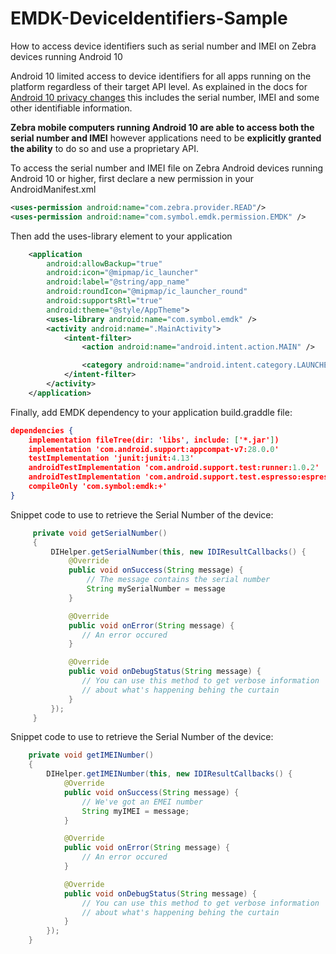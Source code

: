 # EMDK-DeviceIdentifiers-Sample

How to access device identifiers such as serial number and IMEI on Zebra devices running Android 10

Android 10 limited access to device identifiers for all apps running on the platform regardless of their target API level.  As explained in the docs for [Android 10 privacy changes](https://developer.android.com/about/versions/10/privacy/changes) this includes the serial number, IMEI and some other identifiable information.

**Zebra mobile computers running Android 10 are able to access both the serial number and IMEI** however applications need to be **explicitly granted the ability** to do so and use a proprietary API.

To access the serial number and IMEI file on Zebra Android devices running Android 10 or higher, first declare a new permission in your AndroidManifest.xml

```xml
<uses-permission android:name="com.zebra.provider.READ"/>
<uses-permission android:name="com.symbol.emdk.permission.EMDK" />
```

Then add the uses-library element to your application 

```xml
    <application
        android:allowBackup="true"
        android:icon="@mipmap/ic_launcher"
        android:label="@string/app_name"
        android:roundIcon="@mipmap/ic_launcher_round"
        android:supportsRtl="true"
        android:theme="@style/AppTheme">
        <uses-library android:name="com.symbol.emdk" />
        <activity android:name=".MainActivity">
            <intent-filter>
                <action android:name="android.intent.action.MAIN" />

                <category android:name="android.intent.category.LAUNCHER" />
            </intent-filter>
        </activity>
    </application>
```

Finally, add EMDK dependency to your application build.graddle file:
```json
dependencies {
    implementation fileTree(dir: 'libs', include: ['*.jar'])
    implementation 'com.android.support:appcompat-v7:28.0.0'
    testImplementation 'junit:junit:4.13'
    androidTestImplementation 'com.android.support.test:runner:1.0.2'
    androidTestImplementation 'com.android.support.test.espresso:espresso-core:3.0.2'
    compileOnly 'com.symbol:emdk:+'
}
```

Snippet code to use to retrieve the Serial Number of the device:

```java
     private void getSerialNumber()
     {
         DIHelper.getSerialNumber(this, new IDIResultCallbacks() {
             @Override
             public void onSuccess(String message) {
                 // The message contains the serial number
                 String mySerialNumber = message
             }

             @Override
             public void onError(String message) {
                // An error occured
             }

             @Override
             public void onDebugStatus(String message) {
                // You can use this method to get verbose information
                // about what's happening behing the curtain             
             }
         });
     }
```

Snippet code to use to retrieve the Serial Number of the device:

```java
    private void getIMEINumber()
    {
        DIHelper.getIMEINumber(this, new IDIResultCallbacks() {
            @Override
            public void onSuccess(String message) {
                // We've got an EMEI number
                String myIMEI = message;
            }

            @Override
            public void onError(String message) {
                // An error occured
            }

            @Override
            public void onDebugStatus(String message) {
                // You can use this method to get verbose information
                // about what's happening behing the curtain
            }
        });
    }
```
